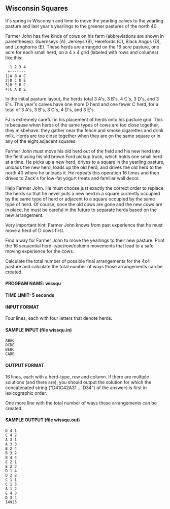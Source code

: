 ## Wisconsin Squares

It's spring in Wisconsin and time to move the yearling calves to the yearling pasture and last year's yearlings to the greener pastures of the north 40.

Farmer John has five kinds of cows on his farm (abbreviations are shown in parentheses): Guernseys (A), Jerseys (B), Herefords (C), Black Angus (D), and Longhorns (E). These herds are arranged on the 16 acre pasture, one acre for each small herd, on a 4 x 4 grid (labeled with rows and columns) like this:
```
  1 2 3 4
 +-------
1|A B A C
2|D C D E
3|B E B C
4|C A D E
```

In the initial pasture layout, the herds total 3 A's, 3 B's, 4 C's, 3 D's, and 3 E's. This year's calves have one more D herd and one fewer C herd, for a total of 3 A's, 3 B's, 3 C's, 4 D's, and 3 E's.

FJ is extremely careful in his placement of herds onto his pasture grid. This is because when herds of the same types of cows are too close together, they misbehave: they gather near the fence and smoke cigarettes and drink milk. Herds are too close together when they are on the same square or in any of the eight adjacent squares.

Farmer John must move his old herd out of the field and his new herd into the field using his old brown Ford pickup truck, which holds one small herd at a time. He picks up a new herd, drives to a square in the yearling pasture, unloads the new herd, loads up the old herd, and drives the old herd to the north 40 where he unloads it. He repeats this operation 16 times and then drives to Zack's for low-fat yogurt treats and familiar wall decor.

Help Farmer John. He must choose just exactly the correct order to replace the herds so that he never puts a new herd in a square currently occupied by the same type of herd or adjacent to a square occupied by the same type of herd. Of course, once the old cows are gone and the new cows are in place, he must be careful in the future to separate herds based on the new arrangement.

Very important hint: Farmer John knows from past experience that he must move a herd of D cows first.

Find a way for Farmer John to move the yearlings to their new pasture. Print the 16 sequential herd-type/row/column movements that lead to a safe moving experience for the cows.

Calculate the total number of possible final arrangements for the 4x4 pasture and calculate the total number of ways those arrangements can be created.

#### PROGRAM NAME: wissqu

#### TIME LIMIT: 5 seconds

#### INPUT FORMAT

Four lines, each with four letters that denote herds.

#### SAMPLE INPUT (file wissqu.in)
```
ABAC
DCDE
BEBC
CADE
```

#### OUTPUT FORMAT

16 lines, each with a herd-type, row and column. If there are multiple solutions (and there are), you should output the solution for which the concatenated string ("D41C42A31 ... D34") of the answers is first in lexicographic order.

One more line with the total number of ways these arrangements can be created.

#### SAMPLE OUTPUT (file wissqu.out)
```
D 4 1
C 4 2
A 3 1
A 3 3
B 2 4
B 3 2
B 4 4
E 2 1
E 2 3
D 1 4
D 2 2
C 1 1
C 1 3
A 1 2
E 4 3
D 3 4
14925
```
